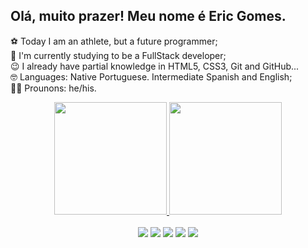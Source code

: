 ## Olá, muito prazer! Meu nome é Eric Gomes.

⚽ Today I am an athlete, but a future programmer; <br>
👀 I'm currently studying to be a FullStack developer; <br>
😉 I already have partial knowledge in HTML5, CSS3, Git and GitHub... <br>
🤓 Languages: Native Portuguese. Intermediate Spanish and English; <br>
🐱‍👤 Prounons: he/his.

<div align="center">
  <a href="https://github.com/rafaballerini">
  <img height="180em" src="https://github-readme-stats.vercel.app/api?username=ericsgo&show_icons=true&theme=dracula&include_all_commits=true&count_private=true"/>
  <img height="180em" src="https://github-readme-stats.vercel.app/api/top-langs/?username=ericsgo&layout=compact&langs_count=7&theme=dracula"/>
</div>
  
  <br>

<div align="center">
  <a href="https://www.youtube.com/channel/UCpJnyeiYlk7eknWaAfw-wiw" target="_blank"><img src="https://img.shields.io/badge/YouTube-FF0000?style=for-the-badge&logo=youtube&logoColor=white" target="_blank"></a>
<a href="https://www.instagram.com/ericsgo/" target="_blank"><img src="https://img.shields.io/badge/-Instagram-%23E4405F?style=for-the-badge&logo=instagram&logoColor=white" target="_blank"></a>
  <a href="https://twitter.com/erictchuco" target="_blank"><img src="https://img.shields.io/badge/Twitter-1DA1F2?style=for-the-badge&logo=twitter&logoColor=white" target="_blank"></a>
<a href = "mailto:ericgomesoficial111@gmail.com"><img src="https://img.shields.io/badge/-Gmail-%23333?style=for-the-badge&logo=gmail&logoColor=white" target="_blank"></a>
  <a href="https://www.linkedin.com/in/eric-gomes-95ba25175/" target="_blank"><img src="https://img.shields.io/badge/Gmail-D14836?style=for-the-badge&logo=gmail&logoColor=white" target="_blank"></a> 
</div>
